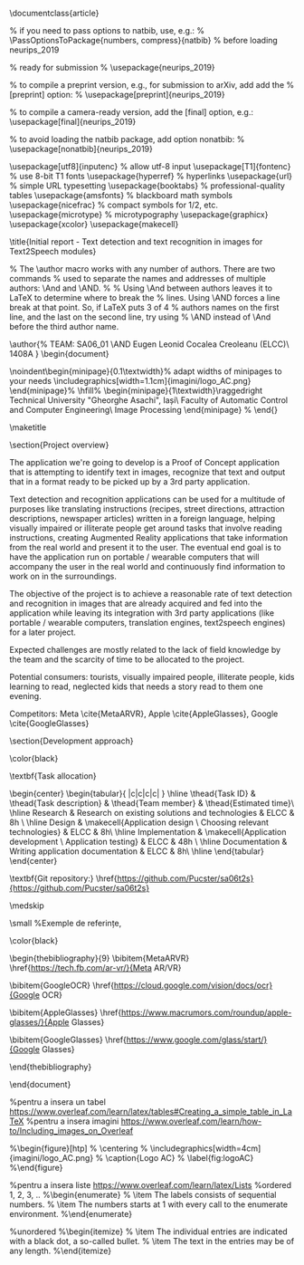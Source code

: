 \documentclass{article}

% if you need to pass options to natbib, use, e.g.:
%     \PassOptionsToPackage{numbers, compress}{natbib}
% before loading neurips_2019

% ready for submission
% \usepackage{neurips_2019}

% to compile a preprint version, e.g., for submission to arXiv, add add the
% [preprint] option:
%     \usepackage[preprint]{neurips_2019}

% to compile a camera-ready version, add the [final] option, e.g.:
\usepackage[final]{neurips_2019}

% to avoid loading the natbib package, add option nonatbib:
%     \usepackage[nonatbib]{neurips_2019}

\usepackage[utf8]{inputenc} % allow utf-8 input
\usepackage[T1]{fontenc}    % use 8-bit T1 fonts
\usepackage{hyperref}       % hyperlinks
\usepackage{url}            % simple URL typesetting
\usepackage{booktabs}       % professional-quality tables
\usepackage{amsfonts}       % blackboard math symbols
\usepackage{nicefrac}       % compact symbols for 1/2, etc.
\usepackage{microtype}      % microtypography
\usepackage{graphicx}
\usepackage{xcolor}
\usepackage{makecell}


\title{Initial report - Text detection and text recognition in images for Text2Speech modules}

% The \author macro works with any number of authors. There are two commands
% used to separate the names and addresses of multiple authors: \And and \AND.
%
% Using \And between authors leaves it to LaTeX to determine where to break the
% lines. Using \AND forces a line break at that point. So, if LaTeX puts 3 of 4
% authors names on the first line, and the last on the second line, try using
% \AND instead of \And before the third author name.

\author{%
 TEAM: SA06\_01
 \AND
 Eugen Leonid Cocalea Creoleanu (ELCC)\\
1408A
}
\begin{document}

\noindent\begin{minipage}{0.1\textwidth}% adapt widths of minipages to your needs
\includegraphics[width=1.1cm]{imagini/logo_AC.png}
\end{minipage}%
\hfill%
\begin{minipage}{1\textwidth}\raggedright
Technical University "Gheorghe Asachi", Iași\\
Faculty of Automatic Control and Computer Engineering\\
Image Processing
\end{minipage}
% \end{}

\maketitle

\section{Project overview}

The application we're going to develop is a Proof of Concept application that is attempting to identify text in images, recognize that text and output that in a format ready to be picked up by a 3rd party application.

Text detection and recognition applications can be used for a multitude of purposes like translating instructions (recipes, street directions, attraction descriptions, newspaper articles) written in a foreign language, helping visually impaired or illiterate people get around tasks that involve reading instructions, creating Augmented Reality applications that take information from the real world and present it to the user. The eventual end goal is to have the application run on portable / wearable computers that will accompany the user in the real world and continuously find information to work on in the surroundings.

The objective of the project is to achieve a reasonable rate of text detection and recognition in images that are already acquired and fed into the application while leaving its integration with 3rd party applications (like portable / wearable computers, translation engines, text2speech engines) for a later project.

Expected challenges are mostly related to the lack of field knowledge by the team and the scarcity of time to be allocated to the project.

Potential consumers: tourists, visually impaired people, illiterate people, kids learning to read, neglected kids that needs a story read to them one evening.

Competitors: Meta \cite{MetaARVR}, Apple \cite{AppleGlasses}, Google \cite{GoogleGlasses}


\section{Development approach}

\color{black}

\textbf{Task allocation}

\begin{center}
\begin{tabular}{ |c|c|c|c| }
 \hline
 \thead{Task ID} & \thead{Task description} & \thead{Team member} & \thead{Estimated time}\\
  \hline
 Research & Research on existing solutions and technologies &  ELCC & 8h \\
  \hline
 Design & \makecell{Application design \\ Choosing relevant technologies} &  ELCC & 8h\\
 \hline
 Implementation & \makecell{Application development \\ Application testing} & ELCC & 48h \\
 \hline
 Documentation & Writing application documentation & ELCC & 8h\\
 \hline
\end{tabular}
\end{center}

\textbf{Git repository:} \href{https://github.com/Pucster/sa06t2s}{https://github.com/Pucster/sa06t2s}

\medskip

\small
%Exemple de referințe,

\color{black}


\begin{thebibliography}{9}
\bibitem{MetaARVR}
\href{https://tech.fb.com/ar-vr/}{Meta AR/VR}

\bibitem{GoogleOCR}
\href{https://cloud.google.com/vision/docs/ocr}{Google OCR}

\bibitem{AppleGlasses}
\href{https://www.macrumors.com/roundup/apple-glasses/}{Apple Glasses}

\bibitem{GoogleGlasses}
\href{https://www.google.com/glass/start/}{Google Glasses}

\end{thebibliography}

\end{document}


%pentru a insera un tabel https://www.overleaf.com/learn/latex/tables#Creating_a_simple_table_in_LaTeX
%pentru a insera imagini https://www.overleaf.com/learn/how-to/Including_images_on_Overleaf

%\begin{figure}[htp]
%    \centering
%    \includegraphics[width=4cm]{imagini/logo_AC.png}
%    \caption{Logo AC}
%    \label{fig:logoAC}
%\end{figure}

%pentru a insera liste https://www.overleaf.com/learn/latex/Lists
%ordered 1, 2, 3, ..
%\begin{enumerate}
%  \item The labels consists of sequential numbers.
%  \item The numbers starts at 1 with every call to the enumerate environment.
%\end{enumerate}

%unordered
%\begin{itemize}
%  \item The individual entries are indicated with a black dot, a so-called bullet.
%  \item The text in the entries may be of any length.
%\end{itemize}
